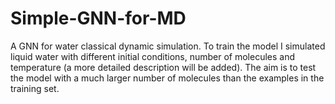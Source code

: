 # Simple-GNN-for-MD
A GNN for water classical dynamic simulation.
To train the model I simulated liquid water with different initial conditions, number of molecules and temperature (a more detailed description will be added).
The aim is to test the model with a much larger number of molecules than the examples in the training set.
